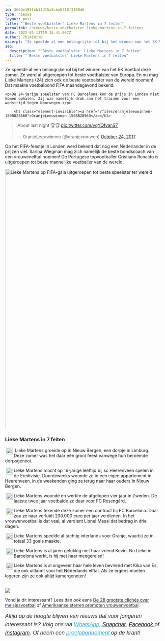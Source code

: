 ```yaml
---
id: 3663e195fbb14d15a8cbe5ff0f3f89d6
type: nieuws
layout: post
title: "'Beste voetbalster' Lieke Martens in 7 feiten"
permalink: /nieuws/beste-voetbalster-lieke-martens-in-7-feiten/
date: 2022-05-11T19:16:41.067Z
author: 7biA1WiYB
excerpt: "Ze speelde al een belangrijke rol bij het winnen van het EK Voetbal deze zomer. Ze werd al uitgeroepen tot beste voetbalster van Europa. En nu mag Lieke Martens (24) zich ook de beste voetbalster van de wereld noemen! Dat maakte voetbalbond FIFA maandagavond bekend.  "
seo:
  description: "'Beste voetbalster' Lieke Martens in 7 feiten"
  title: "'Beste voetbalster' Lieke Martens in 7 feiten"
---
```

Ze speelde al een belangrijke rol bij het winnen van het EK Voetbal deze zomer. Ze werd al uitgeroepen tot beste voetbalster van Europa. En nu mag Lieke Martens (24) zich ook de beste voetbalster van de wereld noemen! Dat maakte voetbalbond FIFA maandagavond bekend.  

    <p>De 24-jarige speelster van FC Barcelona kon de prijs in Londen niet komen ophalen. Zij was namelijk druk aan het trainen voor een wedstrijd tegen Noorwegen.</p>
<p><div class="media media-element-container media-default"><div id="file-419527" class="file file-document file-text-oembed">

        <h2 class="element-invisible"><a href="/files/oranjeleeuwinnen-1508828560">OranjeLeeuwinnen 1508828560</a></h2>
    
  
  <div class="content">
    
<blockquote class="twitter-tweet" data-width="550"><p lang="en" dir="ltr">About last night 🏆🏆 <a href="https://t.co/yqYQfvanS7">pic.twitter.com/yqYQfvanS7</a></p>&mdash; OranjeLeeuwinnen (@oranjevrouwen) <a href="https://twitter.com/oranjevrouwen/status/922700431725350912?ref_src=twsrc%5Etfw">October 24, 2017</a></blockquote>
<script async="" src="https://platform.twitter.com/widgets.js" charset="utf-8"></script>
  </div>

  
</div>
</div>
<p>Op het FIFA-feestje in Londen werd bekend dat nóg een Nederlander in de prijzen viel. Sarina Wiegman mag zich namelijk de beste bondscoach van een vrouwenelftal noemen! De Portugese topvoetballer Cristiano Ronaldo is uitgeroepen tot beste mannelijke voetballer van de wereld.</p>
<p><div class="media media-element-container media-default"><div id="file-419528" class="file file-image file-image-jpeg">

        
  
  <div class="content">
    <img alt="Lieke Martens op FIFA-gala uitgeroepen tot beste speelster ter wereld" title="Beeld: ANP" height="844" width="1392" class="media-element file-default" data-delta="1" src="https://original.sevendays.nl/sites/default/files/ANP-52596995.jpg">  </div>

  
</div>
</div>
<h3>Lieke Martens in 7 feiten</h3>
<p><div class="media media-element-container media-default media-float-left"><div id="file-419529" class="file file-image file-image-png">

        
  
  <div class="content">
    <img height="512" width="512" style="margin-right: 3px; margin-left: 3px; font-size: 13.008px; width: 22px; height: 22px; float: left;" class="media-element file-default" data-delta="1" src="https://original.sevendays.nl/sites/default/files/02_Soccer-512.png" alt="">  </div>

  
</div>
</div> Lieke Martens groeide op in Nieuw Bergen, een dorpje in Limburg. Deze zomer was het daar één groot feest vanwege hun beroemde dorpsgenoot.
<p><div class="media media-element-container media-default media-float-left"><div id="file-419529" class="file file-image file-image-png">

        
  
  <div class="content">
    <img height="512" width="512" style="margin-right: 3px; margin-left: 3px; font-size: 13.008px; width: 22px; height: 22px; float: left;" class="media-element file-default" data-delta="1" src="https://original.sevendays.nl/sites/default/files/02_Soccer-512.png" alt="">  </div>

  
</div>
</div>Lieke Martens mocht op 16-jarige leeftijd bij sc Heerenveen spelen in de Eredivisie. Doordeweeks woonde ze in een eigen appartement in Heerenveen, in de weekenden ging ze terug naar haar ouders in Nieuw Bergen.
<p><div class="media media-element-container media-default media-float-left"><div id="file-419529" class="file file-image file-image-png">

        
  
  <div class="content">
    <img height="512" width="512" style="margin-right: 3px; margin-left: 3px; font-size: 13.008px; width: 22px; height: 22px; float: left;" class="media-element file-default" data-delta="1" src="https://original.sevendays.nl/sites/default/files/02_Soccer-512.png" alt="">  </div>

  
</div>
</div>Lieke Martens woonde en werkte de afgelopen vier jaar in Zweden. De laatste twee jaar voetbalde ze daar voor FC Rosengård. 
<p><div class="media media-element-container media-default media-float-left"><div id="file-419529" class="file file-image file-image-png">

        
  
  <div class="content">
    <img height="512" width="512" style="margin-right: 3px; margin-left: 3px; font-size: 13.008px; width: 22px; height: 22px; float: left;" class="media-element file-default" data-delta="1" src="https://original.sevendays.nl/sites/default/files/02_Soccer-512.png" alt="">  </div>

  
</div>
</div>Lieke Martens tekende deze zomer een contract bij FC Barcelona. Daar zou ze naar verluidt 200.000 euro per jaar verdienen. In het vrouwenvoetbal is dat veel, al verdient Lionel Messi dat bedrag in drie dagen.
<p><div class="media media-element-container media-default media-float-left"><div id="file-419529" class="file file-image file-image-png">

        
  
  <div class="content">
    <img height="512" width="512" style="margin-right: 3px; margin-left: 3px; font-size: 13.008px; width: 22px; height: 22px; float: left;" class="media-element file-default" data-delta="1" src="https://original.sevendays.nl/sites/default/files/02_Soccer-512.png" alt="">  </div>

  
</div>
</div>Lieke Martens speelde al tachtig interlands voor Oranje, waarbij ze in totaal 33 goals maakte.
<p><div class="media media-element-container media-default media-float-left"><div id="file-419529" class="file file-image file-image-png">

        
  
  <div class="content">
    <img height="512" width="512" style="margin-right: 3px; margin-left: 3px; font-size: 13.008px; width: 22px; height: 22px; float: left;" class="media-element file-default" data-delta="1" src="https://original.sevendays.nl/sites/default/files/02_Soccer-512.png" alt="">  </div>

  
</div>
</div>Lieke Martens is al jaren gelukkig met haar vriend Kevin. Nu Lieke in Barcelona werkt, is hij met haar meegereisd!
<p><div class="media media-element-container media-default media-float-left"><div id="file-419529" class="file file-image file-image-png">

        
  
  <div class="content">
    <img height="512" width="512" style="margin-right: 3px; margin-left: 3px; font-size: 13.008px; width: 22px; height: 22px; float: left;" class="media-element file-default" data-delta="1" src="https://original.sevendays.nl/sites/default/files/02_Soccer-512.png" alt="">  </div>

  
</div>
</div>Lieke Martens is al ongeveer haar hele leven bevriend met Kika van Es, die ook uitkomt voor het Nederlands elftal. Als ze ergens moeten logeren zijn ze ook altijd kamergenoten!
<div> </div>
<div class="kader">
<p><img class="kaderafbeelding" src="https://original.sevendays.nl/sites/default/files/ff.png"></p>
<p>Vond je dit interessant? Lees dan ook eens <a href="https://original.sevendays.nl/blogs/de-28-grootste-clich%C3%A9s-over-meisjesvoetbal">De 28 grootste clichés over meisjesvoetbal</a> of <a href="https://original.sevendays.nl/video/amerikaanse-sterren-promoten-vrouwenvoetbal">Amerikaanse sterren promoten vrouwenvoetbal</a>.</p>
<p><em style="box-sizing: inherit; color: rgb(51, 51, 51); font-family: &quot;PT Sans&quot;, sans-serif; font-size: 18px; line-height: 27px;">Altijd op de hoogte blijven van nieuws dat voor jongeren interessant is? Volg ons via </em><em style="box-sizing: inherit; color: rgb(34, 179, 224); transition: color 0.3s ease; font-family: &quot;PT Sans&quot;, sans-serif; font-size: 18px; line-height: 27px;"><a href="https://original.sevendays.nl/whatsapp" style="box-sizing: inherit; color: rgb(34, 179, 224); transition: color 0.3s ease; font-family: &quot;PT Sans&quot;, sans-serif; font-size: 18px; line-height: 27px;">WhatsApp</a></em><em style="box-sizing: inherit; color: rgb(51, 51, 51); font-family: &quot;PT Sans&quot;, sans-serif; font-size: 18px; line-height: 27px;">,</em><em style="box-sizing: inherit; color: rgb(34, 179, 224); transition: color 0.3s ease; font-family: &quot;PT Sans&quot;, sans-serif; font-size: 18px; line-height: 27px;"><a href="https://original.sevendays.nl/whatsapp" style="box-sizing: inherit; color: rgb(34, 179, 224); transition: color 0.3s ease; font-family: &quot;PT Sans&quot;, sans-serif; font-size: 18px; line-height: 27px;"> </a></em><em style="box-sizing: inherit; color: rgb(51, 51, 51); font-family: &quot;PT Sans&quot;, sans-serif; font-size: 18px; line-height: 27px;"><a href="https://www.snapchat.com/add/sevendaysnl">Snapchat</a>, <a href="https://www.facebook.com/7Daysnl?ref=bookmarks">Facebook </a>of <a href="https://instagram.com/7DAysnl/">Instagram</a>. Of </em><em style="box-sizing: inherit; color: rgb(51, 51, 51); font-family: &quot;PT Sans&quot;, sans-serif; font-size: 18px; line-height: 27px;">neem een </em><a href="https://abonneren.sevendays.nl/abonneren/abonnementen/ae/artikel" style="box-sizing: inherit; color: rgb(34, 179, 224); transition: color 0.3s ease; font-family: &quot;PT Sans&quot;, sans-serif; font-size: 18px; line-height: 27px;"><em style="box-sizing: inherit;">proefabonnement </em></a><em style="box-sizing: inherit; color: rgb(51, 51, 51); font-family: &quot;PT Sans&quot;, sans-serif; font-size: 18px; line-height: 27px;">op de krant!</em></p>
</div>
  

